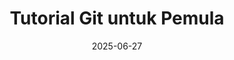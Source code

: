 ---
title: "Tutorial Git untuk Pemula"
date: 2025-06-27
thumbnail: "/images/thumbnail/csharp.png"
platform: "Multi"
articles: 5
level: "Pemula"
description: "Pelajari dasar-dasar version control dengan Git untuk pemula."
layout: single-tutorial
---